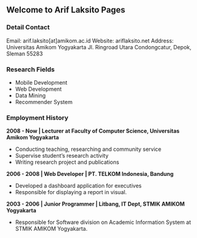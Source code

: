 ## Welcome to Arif Laksito Pages

### Detail Contact

Email: arif.laksito[at]amikom.ac.id
Website: ariflaksito.net
Address: Universitas Amikom Yogyakarta
Jl. Ringroad Utara Condongcatur, Depok, Sleman 55283

### Research Fields
- Mobile Development
- Web Development
- Data Mining
- Recommender System

### Employment History
**2008 - Now | Lecturer at Faculty of Computer Science, Universitas Amikom Yogyakarta**
- Conducting teaching, researching and community service
- Supervise student’s research activity
- Writing research project and publications

**2006 - 2008 | Web Developer | PT. TELKOM Indonesia, Bandung**
- Developed a dashboard application for executives
- Responsible for displaying a report in visual.

**2003 - 2006 | Junior Programmer | Litbang, IT Dept, STMIK AMIKOM Yogyakarta**
- Responsible for Software division on Academic Information System at STMIK AMIKOM Yogyakarta.
